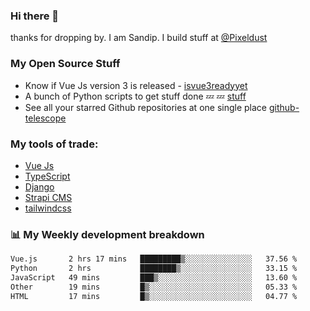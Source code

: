 ### Hi there 👋

thanks for dropping by.
I am Sandip. I build stuff at [@Pixeldust](github.com/pixeldust-in/)

###  **My Open Source Stuff**

 - Know if Vue Js version 3 is released -  [isvue3readyyet](https://github.com/sandiprb/isvue3readyyet)
 - A bunch of Python scripts to get stuff done 💤 💤 [stuff](https://github.com/sandiprb/stuff)
 - See all your starred Github repositories at one single place [github-telescope](https://github.com/sandiprb/github-telescope)



###  **My tools of trade:**
 - [Vue Js](https://github.com/vuejs/vue/)
 - [TypeScript](https://github.com/microsoft/TypeScript)
 - [Django](github.com/django/django)
 - [Strapi CMS](github.com/strapi/strapi)
 - [tailwindcss](https://github.com/tailwindlabs/tailwindcss)


###  📊 **My Weekly development breakdown**
<!--START_SECTION:waka-->

```txt
Vue.js       2 hrs 17 mins   █████████▒░░░░░░░░░░░░░░░   37.56 %
Python       2 hrs           ████████▒░░░░░░░░░░░░░░░░   33.15 %
JavaScript   49 mins         ███▒░░░░░░░░░░░░░░░░░░░░░   13.60 %
Other        19 mins         █▒░░░░░░░░░░░░░░░░░░░░░░░   05.33 %
HTML         17 mins         █▒░░░░░░░░░░░░░░░░░░░░░░░   04.77 %
```

<!--END_SECTION:waka-->
